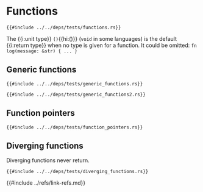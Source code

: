 # Functions

```rust,editable
{{#include ../../deps/tests/functions.rs}}
```

The {{i:unit type}} `()`{{hi:()}} (`void` in some languages) is the default {{i:return type}} when no type is given for a function. It could be omitted: `fn log(message: &str) { ... }`

## Generic functions

```rust,editable
{{#include ../../deps/tests/generic_functions.rs}}
```

```rust,editable
{{#include ../../deps/tests/generic_functions2.rs}}
```

## Function pointers

```rust,editable
{{#include ../../deps/tests/function_pointers.rs}}
```

## Diverging functions

Diverging functions never return.

```rust,editable,should_panic
{{#include ../../deps/tests/diverging_functions.rs}}
```

{{#include ../refs/link-refs.md}}
